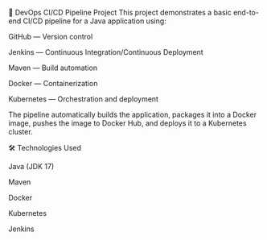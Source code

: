 🚀 DevOps CI/CD Pipeline Project
This project demonstrates a basic end-to-end CI/CD pipeline for a Java application using:

GitHub — Version control

Jenkins — Continuous Integration/Continuous Deployment

Maven — Build automation

Docker — Containerization

Kubernetes — Orchestration and deployment

The pipeline automatically builds the application, packages it into a Docker image, pushes the image to Docker Hub, and deploys it to a Kubernetes cluster.


🛠️ Technologies Used

Java (JDK 17)

Maven

Docker

Kubernetes

Jenkins
